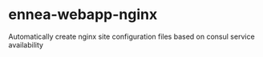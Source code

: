 ennea-webapp-nginx
==================

Automatically create nginx site configuration files based on consul service availability
